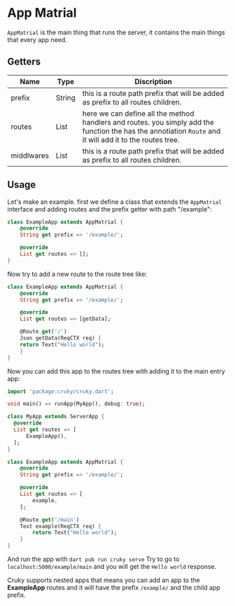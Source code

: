 # App Matrial

`AppMatrial` is the main thing that runs the server, it contains the main things that every app need.

## Getters

| Name       | Type            | Discription                                                                                                                                               |
|------------|-----------------|-----------------------------------------------------------------------------------------------------------------------------------------------------------|
| prefix     | String          | this is a route path prefix that will be added as prefix to all routes children.                                                                          |
| routes     | List | here we can define all the method handlers and routes. you simply add the function the has the annotiation `Route` and it will add it to the routes tree. |
| middlwares | List | this is a route path prefix that will be added as prefix to all routes children.                                                                          |

## Usage

Let's make an example. first we define a class that extends the `AppMatrial` interface and adding routes and the prefix getter with path "/example":

```dart
class ExampleApp extends AppMatrial {
    @override
    String get prefix => '/example/';

    @override
    List get routes => [];
}
```

Now try to add a new route to the route tree like:

```dart
class ExampleApp extends AppMatrial {
    @override
    String get prefix => '/example/';

    @override
    List get routes => [getData];

    @Route.get('/')
    Json getData(ReqCTX req) {
    return Text("Hello world");
    }
}
```

Now you can add this app to the routes tree with adding it to the main entry app:

```dart
import 'package:cruky/cruky.dart';

void main() => runApp(MyApp(), debug: true);

class MyApp extends ServerApp {
  @override
  List get routes => [
      ExampleApp(),
  ];
}

class ExampleApp extends AppMatrial {
    @override
    String get prefix => '/example/';

    @override
    List get routes => [
        example,
    ];

    @Route.get('/main')
    Text example(ReqCTX req) {
        return Text("Hello world");
    }
}
```

And run the app with `dart pub run cruky serve`
Try to go to `localhost:5000/example/main` and you will get the `Hello world` response.

Cruky supports nested apps that means you can add an app to the __ExampleApp__ routes and it will have the prefix `/example/` and the child app prefix.